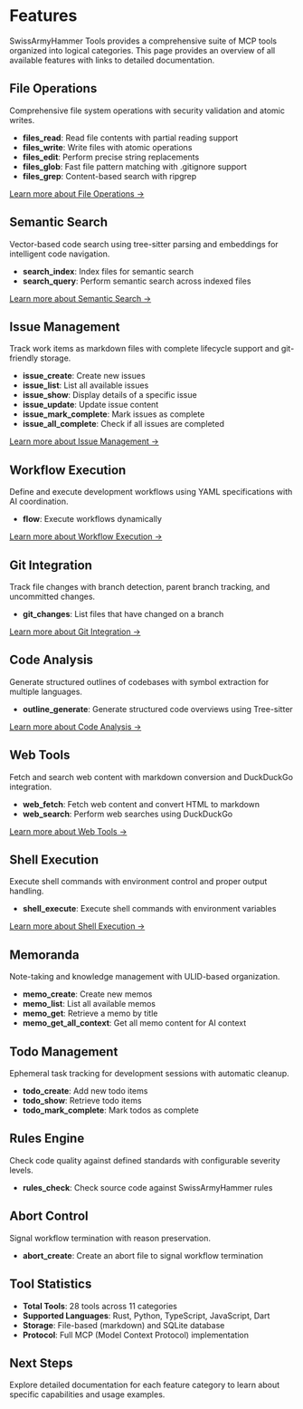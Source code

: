 # Features

SwissArmyHammer Tools provides a comprehensive suite of MCP tools organized into logical categories. This page provides an overview of all available features with links to detailed documentation.

## File Operations

Comprehensive file system operations with security validation and atomic writes.

- **files_read**: Read file contents with partial reading support
- **files_write**: Write files with atomic operations
- **files_edit**: Perform precise string replacements
- **files_glob**: Fast file pattern matching with .gitignore support
- **files_grep**: Content-based search with ripgrep

[Learn more about File Operations →](./features/file-operations.md)

## Semantic Search

Vector-based code search using tree-sitter parsing and embeddings for intelligent code navigation.

- **search_index**: Index files for semantic search
- **search_query**: Perform semantic search across indexed files

[Learn more about Semantic Search →](./features/semantic-search.md)

## Issue Management

Track work items as markdown files with complete lifecycle support and git-friendly storage.

- **issue_create**: Create new issues
- **issue_list**: List all available issues
- **issue_show**: Display details of a specific issue
- **issue_update**: Update issue content
- **issue_mark_complete**: Mark issues as complete
- **issue_all_complete**: Check if all issues are completed

[Learn more about Issue Management →](./features/issue-management.md)

## Workflow Execution

Define and execute development workflows using YAML specifications with AI coordination.

- **flow**: Execute workflows dynamically

[Learn more about Workflow Execution →](./features/workflow-execution.md)

## Git Integration

Track file changes with branch detection, parent branch tracking, and uncommitted changes.

- **git_changes**: List files that have changed on a branch

[Learn more about Git Integration →](./features/git-integration.md)

## Code Analysis

Generate structured outlines of codebases with symbol extraction for multiple languages.

- **outline_generate**: Generate structured code overviews using Tree-sitter

[Learn more about Code Analysis →](./features/code-analysis.md)

## Web Tools

Fetch and search web content with markdown conversion and DuckDuckGo integration.

- **web_fetch**: Fetch web content and convert HTML to markdown
- **web_search**: Perform web searches using DuckDuckGo

[Learn more about Web Tools →](./features/web-tools.md)

## Shell Execution

Execute shell commands with environment control and proper output handling.

- **shell_execute**: Execute shell commands with environment variables

[Learn more about Shell Execution →](./features/shell-execution.md)

## Memoranda

Note-taking and knowledge management with ULID-based organization.

- **memo_create**: Create new memos
- **memo_list**: List all available memos
- **memo_get**: Retrieve a memo by title
- **memo_get_all_context**: Get all memo content for AI context

## Todo Management

Ephemeral task tracking for development sessions with automatic cleanup.

- **todo_create**: Add new todo items
- **todo_show**: Retrieve todo items
- **todo_mark_complete**: Mark todos as complete

## Rules Engine

Check code quality against defined standards with configurable severity levels.

- **rules_check**: Check source code against SwissArmyHammer rules

## Abort Control

Signal workflow termination with reason preservation.

- **abort_create**: Create an abort file to signal workflow termination

## Tool Statistics

- **Total Tools**: 28 tools across 11 categories
- **Supported Languages**: Rust, Python, TypeScript, JavaScript, Dart
- **Storage**: File-based (markdown) and SQLite database
- **Protocol**: Full MCP (Model Context Protocol) implementation

## Next Steps

Explore detailed documentation for each feature category to learn about specific capabilities and usage examples.
